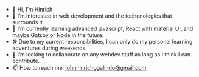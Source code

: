 - 👋 Hi, I’m Hinrich
- 👀 I’m interested in web development and the techonologies that surrounds it.
- 🌱 I’m currently learning advanced javascript, React with material UI, and maybe Gatsby or Node in the future. 
- ⚒  Due to my current responsibilities, I can only do my personal learning adventures during weekends.
- 💞️ I’m looking to collaborate on any webdev stuff as long as I think I can contribute.
- 📫 How to reach me: johnhinrichggalindo@gmail.com

<!---
Amaterasu10/Amaterasu10 is a ✨ special ✨ repository because its `README.md` (this file) appears on your GitHub profile.
You can click the Preview link to take a look at your changes.
--->
